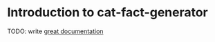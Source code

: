 # Introduction to cat-fact-generator

TODO: write [great documentation](http://jacobian.org/writing/what-to-write/)
